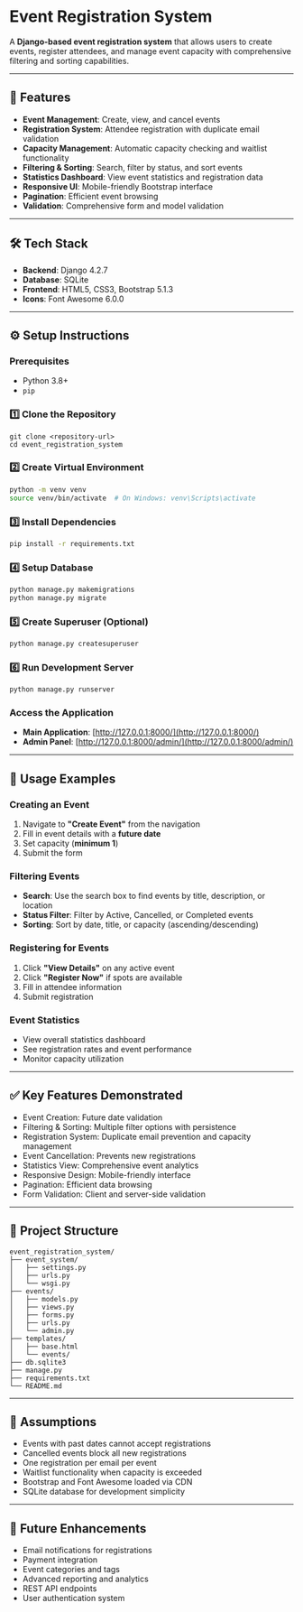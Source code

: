 # Event Registration System

A **Django-based event registration system** that allows users to create events, register attendees, and manage event capacity with comprehensive filtering and sorting capabilities.

---

## 🚀 Features

- **Event Management**: Create, view, and cancel events
- **Registration System**: Attendee registration with duplicate email validation
- **Capacity Management**: Automatic capacity checking and waitlist functionality
- **Filtering & Sorting**: Search, filter by status, and sort events
- **Statistics Dashboard**: View event statistics and registration data
- **Responsive UI**: Mobile-friendly Bootstrap interface
- **Pagination**: Efficient event browsing
- **Validation**: Comprehensive form and model validation

---

## 🛠 Tech Stack

- **Backend**: Django 4.2.7
- **Database**: SQLite
- **Frontend**: HTML5, CSS3, Bootstrap 5.1.3
- **Icons**: Font Awesome 6.0.0

---

## ⚙️ Setup Instructions

### Prerequisites
- Python 3.8+
- `pip`

### 1️⃣ Clone the Repository
```
git clone <repository-url>
cd event_registration_system
```

### 2️⃣ Create Virtual Environment
```bash
python -m venv venv
source venv/bin/activate  # On Windows: venv\Scripts\activate
```

### 3️⃣ Install Dependencies
```bash
pip install -r requirements.txt
```

### 4️⃣ Setup Database
```bash
python manage.py makemigrations
python manage.py migrate
```

### 5️⃣ Create Superuser (Optional)
```bash
python manage.py createsuperuser
```

### 6️⃣ Run Development Server
```bash
python manage.py runserver
```

### Access the Application
- **Main Application**: [http://127.0.0.1:8000/](http://127.0.0.1:8000/)
- **Admin Panel**: [http://127.0.0.1:8000/admin/](http://127.0.0.1:8000/admin/)

---

## 📌 Usage Examples

### Creating an Event
1. Navigate to **"Create Event"** from the navigation
2. Fill in event details with a **future date**
3. Set capacity (**minimum 1**)
4. Submit the form

### Filtering Events
- **Search**: Use the search box to find events by title, description, or location
- **Status Filter**: Filter by Active, Cancelled, or Completed events
- **Sorting**: Sort by date, title, or capacity (ascending/descending)

### Registering for Events
1. Click **"View Details"** on any active event
2. Click **"Register Now"** if spots are available
3. Fill in attendee information
4. Submit registration

### Event Statistics
- View overall statistics dashboard
- See registration rates and event performance
- Monitor capacity utilization

---

## ✅ Key Features Demonstrated
- Event Creation: Future date validation
- Filtering & Sorting: Multiple filter options with persistence
- Registration System: Duplicate email prevention and capacity management
- Event Cancellation: Prevents new registrations
- Statistics View: Comprehensive event analytics
- Responsive Design: Mobile-friendly interface
- Pagination: Efficient data browsing
- Form Validation: Client and server-side validation

---

## 📂 Project Structure
```
event_registration_system/
├── event_system/
│   ├── settings.py
│   ├── urls.py
│   └── wsgi.py
├── events/
│   ├── models.py
│   ├── views.py
│   ├── forms.py
│   ├── urls.py
│   └── admin.py
├── templates/
│   ├── base.html
│   └── events/
├── db.sqlite3
├── manage.py
├── requirements.txt
└── README.md
```

---

## 📌 Assumptions
- Events with past dates cannot accept registrations
- Cancelled events block all new registrations
- One registration per email per event
- Waitlist functionality when capacity is exceeded
- Bootstrap and Font Awesome loaded via CDN
- SQLite database for development simplicity

---

## 🔮 Future Enhancements
- Email notifications for registrations
- Payment integration
- Event categories and tags
- Advanced reporting and analytics
- REST API endpoints
- User authentication system
